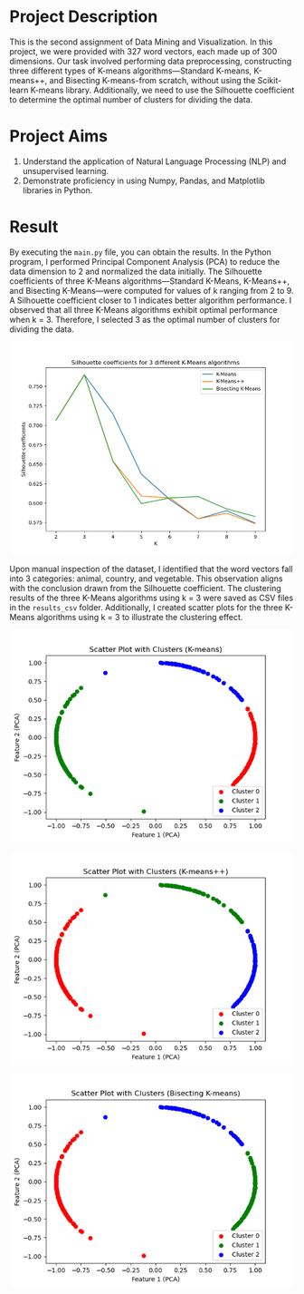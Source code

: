 # Project Description

This is the second assignment of Data Mining and Visualization. In this project, we were provided with 327 word vectors, each made up of 300 dimensions. Our task involved performing data preprocessing, constructing three different types of K-means algorithms—Standard K-means, K-means++, and Bisecting K-means-from scratch, without using the Scikit-learn K-means library. Additionally, we need to use the Silhouette coefficient to determine the optimal number of clusters for dividing the data.

# Project Aims

1. Understand the application of Natural Language Processing (NLP) and unsupervised learning.
2. Demonstrate proficiency in using Numpy, Pandas, and Matplotlib libraries in Python.

# Result

By executing the `main.py` file, you can obtain the results. In the Python program, I performed Principal Component Analysis (PCA) to reduce the data dimension to 2 and normalized the data initially. The Silhouette coefficients of three K-Means algorithms—Standard K-Means, K-Means++, and Bisecting K-Means—were computed for values of k ranging from 2 to 9. A Silhouette coefficient closer to 1 indicates better algorithm performance. I observed that all three K-Means algorithms exhibit optimal performance when k = 3. Therefore, I selected 3 as the optimal number of clusters for dividing the data.

<p align="center">
  <img src="https://github.com/andy41860/DataMining_ca2/blob/main/images/Figure_1.png" alt="Picture 1" width="500">
</p>

Upon manual inspection of the dataset, I identified that the word vectors fall into 3 categories: animal, country, and vegetable. This observation aligns with the conclusion drawn from the Silhouette coefficient. The clustering results of the three K-Means algorithms using k = 3 were saved as CSV files in the `results_csv` folder. Additionally, I created scatter plots for the three K-Means algorithms using k = 3 to illustrate the clustering effect.

<p align="center">
  <img src="https://github.com/andy41860/DataMining_ca2/blob/main/images/Figure_2.png" alt="Picture 1" width="500">
</p>
<p align="center">
  <img src="https://github.com/andy41860/DataMining_ca2/blob/main/images/Figure_3.png" alt="Picture 1" width="500">
</p>
<p align="center">
  <img src="https://github.com/andy41860/DataMining_ca2/blob/main/images/Figure_4.png" alt="Picture 1" width="500">
</p>
